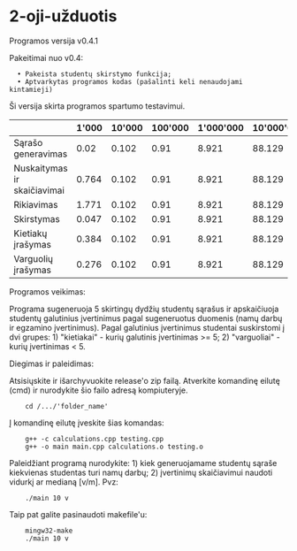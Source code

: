 # 2-oji-užduotis

Programos versija v0.4.1

Pakeitimai nuo v0.4:

      • Pakeista studentų skirstymo funkcija;
      • Aptvarkytas programos kodas (pašalinti keli nenaudojami kintamieji)

Ši versija skirta programos spartumo testavimui.

|                               | 1'000 | 10'000 | 100'000 | 1'000'000 | 10'000'000 |
| ----------------------------- | ----- | ------ | ------- | --------- | ---------- |
| Sąrašo generavimas            | 0.02  | 0.102  | 0.91    | 8.921     | 88.129     |
| Nuskaitymas ir skaičiavimai   | 0.764  | 0.102  | 0.91    | 8.921     | 88.129     |
| Rikiavimas                    | 1.771  | 0.102  | 0.91    | 8.921     | 88.129     |
| Skirstymas                    | 0.047  | 0.102  | 0.91    | 8.921     | 88.129     |
| Kietiakų įrašymas             | 0.384  | 0.102  | 0.91    | 8.921     | 88.129     |
| Varguolių įrašymas            | 0.276  | 0.102  | 0.91    | 8.921     | 88.129     |

Programos veikimas:

Programa sugeneruoja 5 skirtingų dydžių studentų sąrašus ir apskaičiuoja studentų galutinius
įvertinimus pagal sugeneruotus duomenis (namų darbų ir egzamino įvertinimus).
Pagal galutinius įvertinimus studentai suskirstomi į dvi grupes:
      1) "kietiakai" - kurių galutinis įvertinimas >= 5;
      2) "varguoliai" - kurių įvertinimas < 5.

Diegimas ir paleidimas:

   Atsisiųskite ir išarchyvuokite release'o zip failą.
   Atverkite komandinę eilutę (cmd) ir nurodykite šio failo adresą kompiuteryje.

        cd /.../'folder_name'

   Į komandinę eilutę įveskite šias komandas:

        g++ -c calculations.cpp testing.cpp
        g++ -o main main.cpp calculations.o testing.o
        
   Paleidžiant programą nurodykite:
      1) kiek generuojamame studentų sąraše kiekvienas studentas turi namų darbų;
      2) įvertinimų skaičiavimui naudoti vidurkį ar medianą [v/m].
   Pvz:
   
        ./main 10 v
        
   Taip pat galite pasinaudoti makefile'u:
      
        mingw32-make
        ./main 10 v
